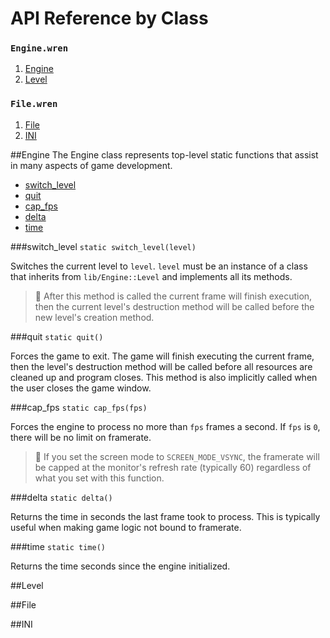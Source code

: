 # API Reference by Class

### `Engine.wren`
 1. [Engine](#engine)
 2. [Level](#level)

### `File.wren`
 1. [File](#file)
 2. [INI](#ini)


##Engine
The Engine class represents top-level static functions that assist in many
aspects of game development.

 + [switch_level](#switch_level)
 + [quit](#quit)
 + [cap_fps](#cap_fps)
 + [delta](#delta)
 + [time](#time)

###switch_level
`static switch_level(level)`

Switches the current level to `level`. `level` must be an instance of a class 
that inherits from `lib/Engine::Level` and implements all its methods.

> 📝 After this method is called the current frame will finish execution, then
> the current level's destruction method will be called before the new level's
> creation method.

###quit
`static quit()`

Forces the game to exit. The game will finish executing the current frame, then
the level's destruction method will be called before all resources are cleaned up
and program closes. This method is also implicitly called when the user closes
the game window.

###cap_fps
`static cap_fps(fps)`

Forces the engine to process no more than `fps` frames a second. If `fps` is `0`,
there will be no limit on framerate.

> 📝 If you set the screen mode to `SCREEN_MODE_VSYNC`, the framerate will be
> capped at the monitor's refresh rate (typically 60) regardless of what you set
> with this function.

###delta
`static delta()`

Returns the time in seconds the last frame took to process. This is typically useful
when making game logic not bound to framerate.

###time
`static time()`

Returns the time seconds since the engine initialized.


##Level


##File


##INI 